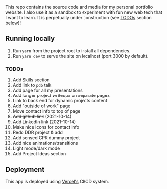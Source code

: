 This repo contains the source code and media for my personal portfolio website. I also use it as a sandbox to experiment with fun new web tech that I want to learn. It is perpetually under construction (see [TODOs](#TODOs) section below)!


## Running locally

1. Run `yarn` from the project root to install all dependencies.
2. Run `yarn dev` to serve the site on localhost (port 3000 by default).

### TODOs
1. Add Skills section
2. Add link to `pdb` talk
3. Add page for all my presentations
4. Add longer project writeups on separate pages
5. Link to back end for dynamic projects content
6. Add "outside of work" page
7. Move contact info to top of page
8. ~~Add github link~~ (2021-10-14)
9. ~~Add LinkedIn link~~ (2021-10-14)
10. Make nice icons for contact info
11. Redo DDR project & add
12. Add sensed CPR dummy project
13. Add nice animations/transitions 
14. Light mode/dark mode
15. Add Project Ideas section

## Deployment

This app is deployed using [Vercel's](www.vercel.com) CI/CD system. 
